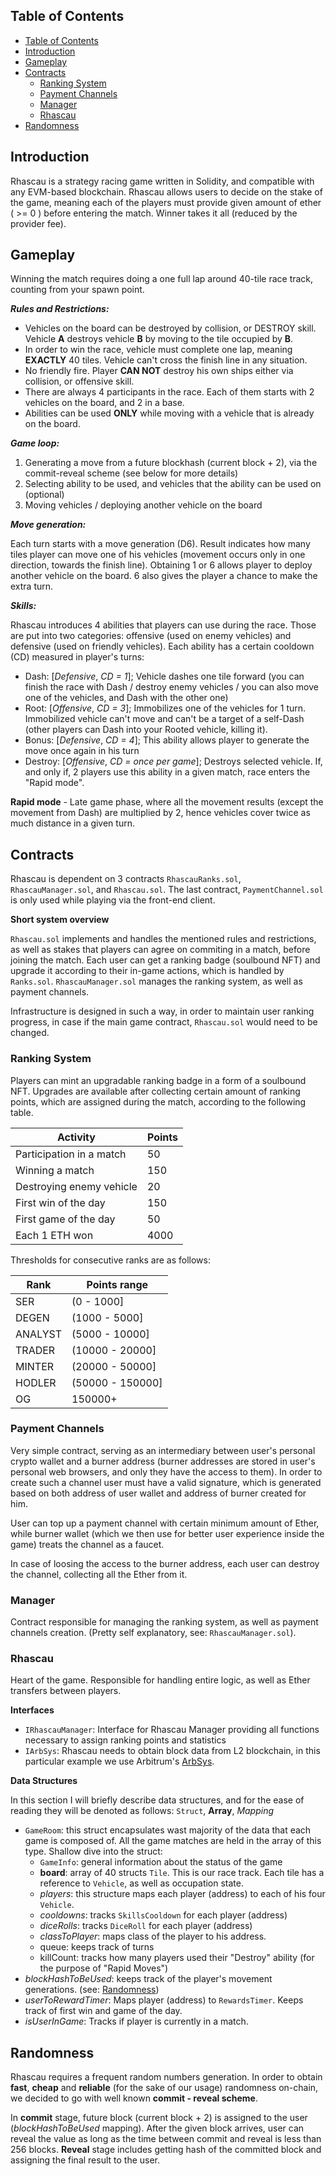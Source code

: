 
## Table of Contents
- [Table of Contents](#table-of-contents)
- [Introduction](#introduction)
- [Gameplay](#gameplay)
- [Contracts](#contracts)
  - [Ranking System](#ranking-system)
  - [Payment Channels](#payment-channels)
  - [Manager](#manager)
  - [Rhascau](#rhascau)
- [Randomness](#randomness)

## Introduction

Rhascau is a strategy racing game written in Solidity, and compatible with any EVM-based blockchain. Rhascau allows users to decide on the stake of the game, meaning each of the players must provide given amount of ether ( >= 0 ) before entering the match. Winner takes it all (reduced by the provider fee).

## Gameplay

Winning the match requires doing a one full lap around 40-tile race track, counting from your spawn point. 

***Rules and Restrictions:***
- Vehicles on the board can be destroyed by collision, or DESTROY skill. Vehicle **A** destroys vehicle **B** by moving to the tile occupied by **B**.
- In order to win the race, vehicle must complete one lap, meaning **EXACTLY** 40 tiles. Vehicle can't cross the finish line in any situation.
- No friendly fire. Player **CAN NOT** destroy his own ships either via collision, or offensive skill. 
- There are always 4 participants in the race. Each of them starts with 2 vehicles on the board, and 2 in a base.
- Abilities can be used **ONLY** while moving with a vehicle that is already on the board. 

***Game loop:***
1. Generating a move from a future blockhash (current block + 2), via the commit-reveal scheme (see below for more details)
2. Selecting ability to be used, and vehicles that the ability can be used on (optional)
3. Moving vehicles / deploying another vehicle on the board

***Move generation:***

Each turn starts with a move generation (D6). Result indicates how many tiles player can move one of his vehicles (movement occurs only in one direction, towards the finish line).
Obtaining 1 or 6 allows player to deploy another vehicle on the board. 6 also gives the player a chance to make the extra turn.

***Skills:***

Rhascau introduces 4 abilities that players can use during the race. Those are put into two categories: offensive (used on enemy vehicles) and defensive (used on friendly vehicles). Each ability has a certain cooldown (CD) measured in player's turns:
- Dash: [*Defensive*, *CD = 1*]; Vehicle dashes one tile forward (you can finish the race with Dash / destroy enemy vehicles / you can also move one of the vehicles, and Dash with the other one) 
- Root: [*Offensive*, *CD = 3*]; Immobilizes one of the vehicles for 1 turn. Immobilized vehicle can't move and can't be a target of a self-Dash (other players can Dash into your Rooted vehicle, killing it).
- Bonus: [*Defensive*, *CD = 4*]; This ability allows player to generate the move once again in his turn 
- Destroy: [*Offensive*, *CD = once per game*]; Destroys selected vehicle. If, and only if, 2 players use this ability in a given match, race enters the "Rapid mode".

**Rapid mode** - Late game phase, where all the movement results (except the movement from Dash) are multiplied by 2, hence vehicles cover twice as much distance in a given turn.
## Contracts

Rhascau is dependent on 3 contracts `RhascauRanks.sol`, `RhascauManager.sol`, and `Rhascau.sol`. The last contract, `PaymentChannel.sol` is only used while playing via the front-end client.

**Short system overview** 

`Rhascau.sol` implements and handles the mentioned rules and restrictions, as well as stakes that players can agree on commiting in a match, before joining the match. Each user can get a ranking badge (soulbound NFT) and upgrade it according to their in-game actions, which is handled by `Ranks.sol`. `RhascauManager.sol` manages the ranking system, as well as payment channels.

Infrastructure is designed in such a way, in order to maintain user ranking progress, in case if the main game contract, `Rhascau.sol` would need to be changed.

### Ranking System

Players can mint an upgradable ranking badge in a form of a soulbound NFT. Upgrades are available after collecting certain amount of ranking points, which are assigned during the match, according to the following table. 

| Activity                 	| Points 	|
|--------------------------	|--------	|
| Participation in a match  | 50      |
| Winning a match           | 150    	|
| Destroying enemy vehicle 	| 20     	|
| First win of the day     	| 150    	|
| First game of the day    	| 50     	|
| Each 1 ETH won           	| 4000   	|


Thresholds for consecutive ranks are as follows:

| Rank    	| Points range     	|
|---------	|------------------	|
| SER     	| (0 - 1000]       	|
| DEGEN   	| (1000 - 5000]    	|
| ANALYST 	| (5000 - 10000]   	|
| TRADER  	| (10000 - 20000]  	|
| MINTER  	| (20000 - 50000]  	|
| HODLER  	| (50000 - 150000] 	|
| OG      	| 150000+          	|

### Payment Channels

Very simple contract, serving as an intermediary between user's personal crypto wallet and a burner address (burner addresses are stored in user's personal web browsers, and only they have the access to them). In order to create such a channel user must have a valid signature, which is generated based on both address of user wallet and address of burner created for him.

User can top up a payment channel with certain minimum amount of Ether, while burner wallet (which we then use for better user experience inside the game) treats the channel as a faucet.

In case of loosing the access to the burner address, each user can destroy the channel, collecting all the Ether from it.

### Manager

Contract responsible for managing the ranking system, as well as payment channels creation. (Pretty self explanatory, see: `RhascauManager.sol`).

### Rhascau

Heart of the game. Responsible for handling entire logic, as well as Ether transfers between players. 

**Interfaces**
- `IRhascauManager`: Interface for Rhascau Manager providing all functions necessary to assign ranking points and statistics
- `IArbSys`: Rhascau needs to obtain block data from L2 blockchain, in this particular example we use Arbitrum's [ArbSys](https://developer.arbitrum.io/arbos/precompiles#arbsys). 

**Data Structures**

In this section I will briefly describe data structures, and for the ease of reading they will be denoted as follows: `Struct`, **Array**, *Mapping*  

- `GameRoom`: this struct encapsulates wast majority of the data that each game is composed of. All the game matches are held in the array of this type. Shallow dive into the struct:
  - `GameInfo`: general information about the status of the game
  - **board**: array of 40 structs `Tile`. This is our race track. Each tile has a reference to `Vehicle`, as well as occupation state.
  - *players*: this structure maps each player (address) to each of his four `Vehicle`.
  - *cooldowns*: tracks `SkillsCooldown` for each player (address)
  - *diceRolls*: tracks `DiceRoll` for each player (address) 
  - *classToPlayer*: maps class of the player to his address.
  - queue: keeps track of turns
  - killCount: tracks how many players used their "Destroy" ability (for the purpose of "Rapid Moves")
- *blockHashToBeUsed*: keeps track of the player's movement generations. (see: [Randomness](#randomness))
- *userToRewardTimer*: Maps player (address) to `RewardsTimer`. Keeps track of first win and game of the day.
- *isUserInGame*: Tracks if player is currently in a match.

## Randomness

Rhascau requires a frequent random numbers generation. In order to obtain **fast**, **cheap** and **reliable** (for the sake of our usage) randomness on-chain, we decided to go with well known **commit - reveal scheme**.

In **commit** stage, future block (current block + 2) is assigned to the user (*blockHashToBeUsed* mapping). After the given block arrives, user can reveal the value as long as the time between commit and reveal is less than 256 blocks. **Reveal** stage includes getting hash of the committed block and assigning the final result to the user.


